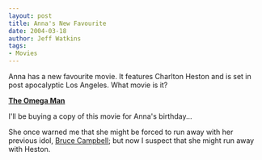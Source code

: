 ```yaml
---
layout: post
title: Anna's New Favourite
date: 2004-03-18
author: Jeff Watkins
tags:
- Movies
---
```


<p>Anna has a new favourite movie. It features Charlton Heston and is
set in post apocalyptic Los Angeles. What movie is it?</p>
<p><b><a href="http://imdb.com/title/tt0067525/">The Omega
Man</a></b></p>
<p>I'll be buying a copy of this movie for Anna's birthday...</p>
<p>She once warned me that she might be forced to run away with her
previous idol, <a href="http://imdb.com/name/nm0132257/">Bruce
Campbell</a>; but now I suspect that she might run away with Heston.</p>